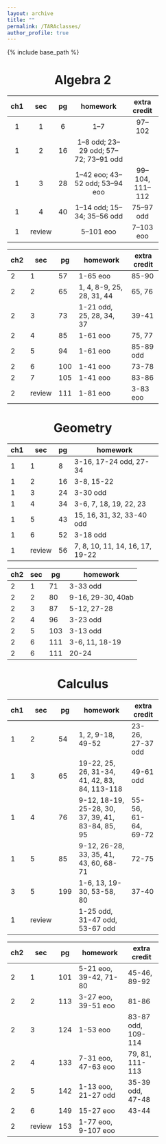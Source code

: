 ```yaml
---
layout: archive
title: ""
permalink: /TARAclasses/
author_profile: true
---
```


{% include base_path %}

<div align="center" style="width:70%;">

# Algebra 2

| ch1 | sec    | pg | homework                             | extra credit    |
|:---:|:------:|:--:|:------------------------------------:|:---------------:|
| 1   | 1      | 6  | 1–7                                  | 97–102          |
| 1   | 2      | 16 | 1–8 odd; 23–29 odd; 57–72; 73–91 odd |                 |
| 1   | 3      | 28 | 1–42 eoo; 43–52 odd; 53–94 eoo       | 99–104, 111–112 |
| 1   | 4      | 40 | 1–14 odd; 15–34; 35–56 odd           | 75–97 odd       |
| 1   | review |    | 5–101 eoo                            | 7–103 eoo       |

| ch2 | sec    | pg  | homework                        | extra credit  |
| --  | ------ | --- | ------------------------------- | ------------- |
| 2   | 1      | 57  | 1-65 eoo                        | 85-90         |
| 2   | 2      | 65  | 1, 4, 8-9, 25, 28, 31, 44       | 65, 76        |
| 2   | 3      | 73  | 1-21 odd, 25, 28, 34, 37        | 39-41         |
| 2   | 4      | 85  | 1-61 eoo                        | 75, 77        |
| 2   | 5      | 94  |  1-61 eoo                       | 85-89 odd     |
| 2   | 6      | 100 |  1-41 eoo                       | 73-78         |
| 2   | 7      | 105 |  1-41 eoo                       | 83-86         |
| 2   | review | 111 |  1-81 eoo                       | 3-83 eoo      |


# Geometry

| ch1 | sec    | pg  |  homework                         |
| --  | ------ | --- | --------------------------------- |
| 1   | 1      | 8   |  3-16, 17-24 odd, 27-34           |
| 1   | 2      | 16  | 3-8, 15-22                        |
| 1   | 3      | 24  | 3-30 odd                          |
| 1   | 4      | 34  | 3-6, 7, 18, 19, 22, 23            |
| 1   | 5      | 43  | 15, 16, 31, 32, 33-40 odd         |
| 1   | 6      | 52  |     3-18 odd                      |
| 1   | review | 56  |  7, 8, 10, 11, 14, 16, 17, 19-22  |

| ch2 | sec    | pg  |  homework                               |
| --  | ------ | --- | --------------------------------------- |
| 2   | 1      | 71  | 3-33 odd                                |
| 2   | 2      | 80  | 9-16, 29-30, 40ab                       |
| 2   | 3      | 87  | 5-12, 27-28                             |
| 2   | 4      | 96  | 3-23 odd                                |
| 2   | 5      | 103 | 3-13 odd                                |
| 2   | 6      | 111 | 3-6, 11, 18-19                          |
| 2   | 6      | 111 | 20-24                                   |





# Calculus

| ch1 | sec    | pg  | homework                                      | extra credit            |
|---- |--------|-----|-----------------------------------------------|-------------------------|
| 1   | 2      | 54  | 1, 2, 9-18, 49-52                             | 23-26, 27-37 odd        |
| 1   | 3      | 65  | 19-22, 25, 26, 31-34, 41, 42, 83, 84, 113-118 | 49-61 odd               |
| 1   | 4      | 76  | 9-12, 18-19, 25-28, 30, 37, 39, 41, 83-84, 85, 95 | 55-56, 61-64, 69-72 |
| 1   | 5      | 85  | 9-12, 26-28, 33, 35, 41, 43, 60, 68-71        | 72-75                   |
| 3   | 5      | 199 | 1-6, 13, 19-30, 53-58, 80                     | 37-40                   |
| 1   | review |     | 1-25 odd, 31-47 odd, 53-67 odd                |                         |

| ch2 | sec    | pg  | homework                                      | extra credit            |
|---- |--------|-----|-----------------------------------------------|-------------------------|
| 2   | 1      | 101 | 5-21 eoo, 39-42, 71-80                        | 45-46, 89-92            |
| 2   | 2      | 113 | 3-27 eoo, 39-51 eoo                           | 81-86                   |
| 2   | 3      | 124 | 1-53 eoo                                      | 83-87 odd, 109-114      |
| 2   | 4      | 133 | 7-31 eoo, 47-63 eoo                           | 79, 81, 111-113         |
| 2   | 5      | 142 | 1-13 eoo, 21-27 odd                           | 35-39 odd, 47-48        |
| 2   | 6      | 149 | 15-27 eoo                                     | 43-44                   |
| 2   | review | 153 | 1-77 eoo, 9-107 eoo                           |                         |

